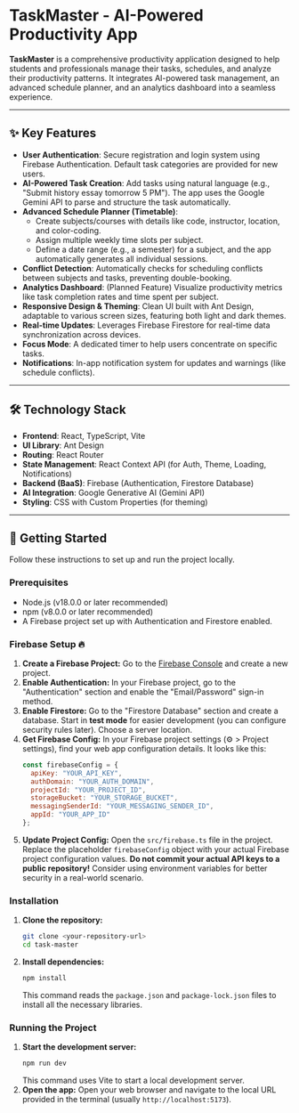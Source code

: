 # TaskMaster - AI-Powered Productivity App

**TaskMaster** is a comprehensive productivity application designed to help students and professionals manage their tasks, schedules, and analyze their productivity patterns. It integrates AI-powered task management, an advanced schedule planner, and an analytics dashboard into a seamless experience.

---

## ✨ Key Features

* **User Authentication**: Secure registration and login system using Firebase Authentication. Default task categories are provided for new users.
* **AI-Powered Task Creation**: Add tasks using natural language (e.g., "Submit history essay tomorrow 5 PM"). The app uses the Google Gemini API to parse and structure the task automatically.
* **Advanced Schedule Planner (Timetable)**:
    * Create subjects/courses with details like code, instructor, location, and color-coding.
    * Assign multiple weekly time slots per subject.
    * Define a date range (e.g., a semester) for a subject, and the app automatically generates all individual sessions.
* **Conflict Detection**: Automatically checks for scheduling conflicts between subjects and tasks, preventing double-booking.
* **Analytics Dashboard**: (Planned Feature) Visualize productivity metrics like task completion rates and time spent per subject.
* **Responsive Design & Theming**: Clean UI built with Ant Design, adaptable to various screen sizes, featuring both light and dark themes.
* **Real-time Updates**: Leverages Firebase Firestore for real-time data synchronization across devices.
* **Focus Mode**: A dedicated timer to help users concentrate on specific tasks.
* **Notifications**: In-app notification system for updates and warnings (like schedule conflicts).

---

## 🛠️ Technology Stack

* **Frontend**: React, TypeScript, Vite
* **UI Library**: Ant Design
* **Routing**: React Router
* **State Management**: React Context API (for Auth, Theme, Loading, Notifications)
* **Backend (BaaS)**: Firebase (Authentication, Firestore Database)
* **AI Integration**: Google Generative AI (Gemini API)
* **Styling**: CSS with Custom Properties (for theming)

---

## 🚀 Getting Started

Follow these instructions to set up and run the project locally.

### Prerequisites

* Node.js (v18.0.0 or later recommended)
* npm (v8.0.0 or later recommended)
* A Firebase project set up with Authentication and Firestore enabled.

### Firebase Setup 🔥

1.  **Create a Firebase Project:** Go to the [Firebase Console](https://console.firebase.google.com/) and create a new project.
2.  **Enable Authentication:** In your Firebase project, go to the "Authentication" section and enable the "Email/Password" sign-in method.
3.  **Enable Firestore:** Go to the "Firestore Database" section and create a database. Start in **test mode** for easier development (you can configure security rules later). Choose a server location.
4.  **Get Firebase Config:** In your Firebase project settings (⚙️ > Project settings), find your web app configuration details. It looks like this:
    ```javascript
    const firebaseConfig = {
      apiKey: "YOUR_API_KEY",
      authDomain: "YOUR_AUTH_DOMAIN",
      projectId: "YOUR_PROJECT_ID",
      storageBucket: "YOUR_STORAGE_BUCKET",
      messagingSenderId: "YOUR_MESSAGING_SENDER_ID",
      appId: "YOUR_APP_ID"
    };
    ```
5.  **Update Project Config:** Open the `src/firebase.ts` file in the project. Replace the placeholder `firebaseConfig` object with your actual Firebase project configuration values. **Do not commit your actual API keys to a public repository!** Consider using environment variables for better security in a real-world scenario.

### Installation

1.  **Clone the repository:**
    ```bash
    git clone <your-repository-url>
    cd task-master
    ```
2.  **Install dependencies:**
    ```bash
    npm install
    ```
    This command reads the `package.json` and `package-lock.json` files to install all the necessary libraries.

### Running the Project

1.  **Start the development server:**
    ```bash
    npm run dev
    ```
    This command uses Vite to start a local development server.
2.  **Open the app:** Open your web browser and navigate to the local URL provided in the terminal (usually `http://localhost:5173`).
